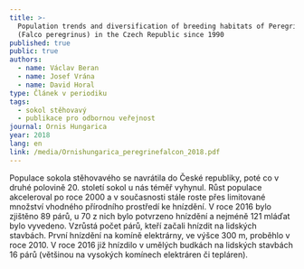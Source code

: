 ```yaml
---
title: >-
  Population trends and diversification of breeding habitats of Peregrine Falcon
  (Falco peregrinus) in the Czech Republic since 1990
published: true
public: true
authors:
  - name: Václav Beran
  - name: Josef Vrána
  - name: David Horal
type: Článek v periodiku
tags:
  - sokol stěhovavý
  - publikace pro odbornou veřejnost
journal: Ornis Hungarica
year: 2018
lang: en
link: /media/Ornishungarica_peregrinefalcon_2018.pdf
---
```

Populace sokola stěhovavého se navrátila do České republiky, poté co v druhé polovině 20. století sokol u nás téměř vyhynul. Růst populace akceleroval po roce 2000 a v současnosti stále roste přes limitované množství vhodného přírodního prostředí ke hnízdění. V roce 2016 bylo zjištěno 89 párů, u 70 z nich bylo potvrzeno hnízdění a nejméně 121 mláďat bylo vyvedeno. Vzrůstá počet párů, kteří začali hnízdit na lidských stavbách. První hnízdění na komíně elektrárny, ve výšce 300 m, proběhlo v roce 2010. V roce 2016 již hnízdilo v umělých budkách na lidských stavbách 16 párů (většinou na vysokých komínech elektráren či tepláren).
